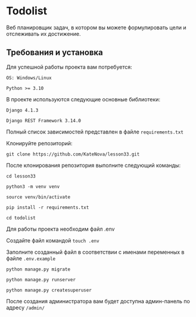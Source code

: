 # Todolist 

Веб планировщик задач, в котором вы можете формулировать цели и 
отслеживать их достижение.

## Требования и установка

Для успешной работы проекта вам потребуется:

``OS: Windows/Linux``

``Python >= 3.10``

В проекте используются следующие основные библиотеки:

``Django 4.1.3``

``Django REST Framework 3.14.0``

Полный список зависимостей представлен в файле ``requirements.txt``

Клонируйте репозиторий:

``git clone https://github.com/KateNova/lesson33.git``


После клонирования репозитория выполните следующий команды:

``cd lesson33``

``python3 -m venv venv``

``source venv/bin/activate``

``pip install -r requirements.txt``

``cd todolist``

Для работы проекта необходим файл .env

Cоздайте файл командой ``touch .env``

Заполните созданный файл в соответствии с именами переменных в файле ``.env.example``

``python manage.py migrate``

``python manage.py runserver``

``python manage.py createsuperuser``

После создания администратора вам будет доступна админ-панель по адресу ``/admin/``